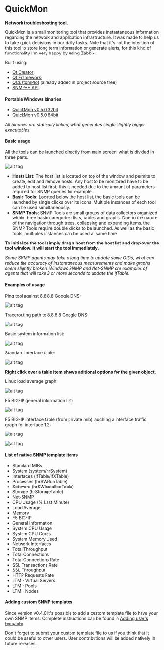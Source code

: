 # QuickMon
**Network troubleshooting tool.**

QuickMon is a small monitoring tool that provides instantaneous information regarding the network and application infrastructure. It was made to help us to take quick decisions in our daily tasks. Note that it's not the intention of this tool to store long term information or generate alerts, for this kind of functionality I'm very happy by using Zabbix.

Built using:

* [Qt Creator](http://www.qt.io/ide/);
* [Qt Framework](http://www.qt.io/qt-framework/);
* [QCustomPlot](http://www.qcustomplot.com/) (already added in project source tree);
* [SNMP++ API](http://www.agentpp.com/api/cpp/snmp_pp.html).

#### Portable Windows binaries

* [QuickMon v0.5.0 32bit](https://github.com/renatoferreirarenatoferreira/quickmon/releases/download/v0.5.0/QuickMon-v0.5.0-32bit.zip)
* [QuickMon v0.5.0 64bit](https://github.com/renatoferreirarenatoferreira/quickmon/releases/download/v0.5.0/QuickMon-v0.5.0-64bit.zip)

*All binaries are statically linked, what generates single slightly bigger executables.*

#### Basic usage

All the tools can be launched directly from main screen, what is divided in three parts.

![alt tag](https://raw.githubusercontent.com/renatoferreirarenatoferreira/quickmon/master/docs/mainwindow.png)

* **Hosts List**: The host list is located on top of the window and permits to create, edit and remove hosts. Any host to be monitored have to be added to host list first, this is needed due to the amount of parameters required for SNMP queries for example.
* **Basic Tools**: Located below the host list, the basic tools can be launched by single clicks over its icons. Multiple instances of each tool can be used simultaneously.
* **SNMP Tools**: SNMP Tools are small groups of data collectors organized within three basic categories: lists, tables and graphs. Due to the nature of the navigation through trees, collapsing and expanding items, the SNMP Tools require double clicks to be launched. As well as the basic tools, multiples instances can be used at same time.

**To initialize the tool simply drag a host from the host list and drop over the tool window. It will start the tool immediately.**

*Some SNMP agents may take a long time to update some OIDs, what can reduce the accuracy of instantaneous measurements and make graphs seem slightly broken. Windows SNMP and Net-SNMP are examples of agents that will take 3 or more seconds to update the ifTable.*

#### Examples of usage

Ping tool against 8.8.8.8 Google DNS:

![alt tag](https://raw.githubusercontent.com/renatoferreirarenatoferreira/quickmon/master/docs/pinggoogledns.png)

Tracerouting path to 8.8.8.8 Google DNS:

![alt tag](https://raw.githubusercontent.com/renatoferreirarenatoferreira/quickmon/master/docs/traceroutegoogledns.png)

Basic system information list:

![alt tag](https://raw.githubusercontent.com/renatoferreirarenatoferreira/quickmon/master/docs/snmpsystemlocalhost.png)

Standard interface table:

![alt tag](https://raw.githubusercontent.com/renatoferreirarenatoferreira/quickmon/master/docs/interfacetablelocalhost.png)

**Right click over a table item shows aditional options for the given object.**

Linux load average graph:

![alt tag](https://raw.githubusercontent.com/renatoferreirarenatoferreira/quickmon/master/docs/linuxnetsnmpload.png)

F5 BIG-IP general information list:

![alt tag](https://raw.githubusercontent.com/renatoferreirarenatoferreira/quickmon/master/docs/bigipgeneral.png)

F5 BIG-IP interface table (from private mib) lauching a interface traffic graph for interface 1.2:

![alt tag](https://raw.githubusercontent.com/renatoferreirarenatoferreira/quickmon/master/docs/bigipinterfaces.png)

![alt tag](https://raw.githubusercontent.com/renatoferreirarenatoferreira/quickmon/master/docs/bigipinterfacetraffic.png)

#### List of native SNMP template items

* Standard MIBs
 * System (system/hrSystem)
 * Interfaces (ifTable/ifXTable)
 * Processes (hrSWRunTable)
 * Software (hrSWInstalledTable)
 * Storage (hrStorageTable)
*  Net-SNMP
 * CPU Usage (% Last Minute)
 * Load Average
 * Memory
* F5 BIG-IP
 * General Information
 * System CPU Usage
 * System CPU Cores
 * System Memory Used
 * Network Interfaces
 * Total Throughput
 * Total Connections
 * Total Connections Rate
 * SSL Transactions Rate
 * SSL Throughput
 * HTTP Requests Rate
 * LTM - Virtual Servers
 * LTM - Pools
 * LTM - Nodes

#### Adding custom SNMP templates

Since version v0.4.0 it's possible to add a custom template file to have your own SNMP items. Complete instructions can be found in [Adding user's template](https://github.com/renatoferreirarenatoferreira/quickmon/blob/master/docs/AddingUsersTemplate.md).

Don't forget to submit your custom template file to us if you think that it could be useful to other users. User contributions will be added natively in future releases.
